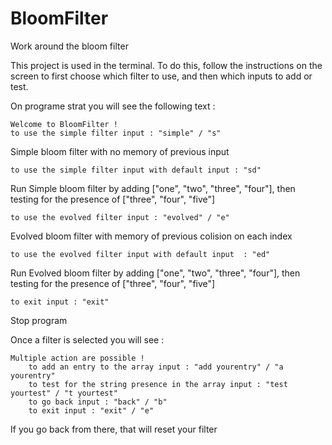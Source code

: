 # BloomFilter
Work around the bloom filter

This project is used in the terminal. To do this, follow the instructions on the screen to first choose which filter to use, and then which inputs to add or test.

On programe strat you will see the following text : 
```
Welcome to BloomFilter !
to use the simple filter input : "simple" / "s"
```
Simple bloom filter with no memory of previous input
```    
to use the simple filter input with default input : "sd"
```
Run Simple bloom filter by adding ["one", "two", "three", "four"], then testing for the presence of ["three", "four", "five"]
```    
to use the evolved filter input : "evolved" / "e"
```
Evolved bloom filter with memory of previous colision on each index
```    
to use the evolved filter input with default input  : "ed"
```
Run Evolved bloom filter by adding ["one", "two", "three", "four"], then testing for the presence of ["three", "four", "five"]
```    
to exit input : "exit"
```
Stop program

Once a filter is selected you will see : 
```
Multiple action are possible !
    to add an entry to the array input : "add yourentry" / "a yourentry"
    to test for the string presence in the array input : "test yourtest" / "t yourtest"
    to go back input : "back" / "b"
    to exit input : "exit" / "e"
```
If you go back from there, that will reset your filter

